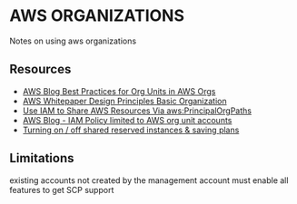 # AWS ORGANIZATIONS
Notes on using aws organizations

## Resources
- [AWS Blog Best Practices for Org Units in AWS Orgs](https://aws.amazon.com/blogs/mt/best-practices-for-organizational-units-with-aws-organizations/)
- [AWS Whitepaper Design Principles Basic Organization](https://docs.aws.amazon.com/whitepapers/latest/organizing-your-aws-environment/design-principles-for-organizing-your-aws-accounts.html)
- [Use IAM to Share AWS Resources Via aws:PrincipalOrgPaths](https://aws.amazon.com/blogs/security/iam-share-aws-resources-groups-aws-accounts-aws-organizations/)
- [AWS Blog - IAM Policy limited to AWS org unit accounts](https://aws.amazon.com/blogs/security/iam-share-aws-resources-groups-aws-accounts-aws-organizations/)
- [Turning on / off shared reserved instances & saving plans](https://docs.aws.amazon.com/awsaccountbilling/latest/aboutv2/ri-turn-on-process.html)

## Limitations
existing accounts not created by the management account must enable all features to get SCP support